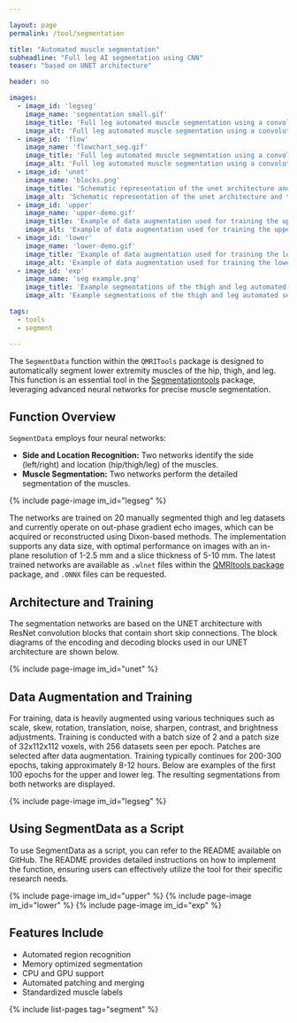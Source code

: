 ```yaml
---

layout: page
permalink: /tool/segmentation

title: "Automated muscle segmentation"
subheadline: "Full leg AI segmentation using CNN"
teaser: "based on UNET architecture"

header: no

images:
  - image_id: 'legseg'
    image_name: 'segmentation small.gif'
    image_title: 'Full leg automated muscle segmentation using a convolutional neural network with UNET architecture.'
    image_alt: 'Full leg automated muscle segmentation using a convolutional neural network with UNET architecture.'  
  - image_id: 'flow'
    image_name: 'flowchart_seg.gif'
    image_title: 'Full leg automated muscle segmentation using a convolutional neural network with UNET architecture.'
    image_alt: 'Full leg automated muscle segmentation using a convolutional neural network with UNET architecture.' 
  - image_id: 'unet'
    image_name: 'blocks.png'
    image_title: 'Schematic representation of the unet architecture and the unet encoding and decoding blocks.'
    image_alt: 'Schematic representation of the unet architecture and the unet encoding and decoding blocks.'
  - image_id: 'upper'
    image_name: 'upper-demo.gif'
    image_title: 'Example of data augmentation used for training the upper leg segmentation UNET.'
    image_alt: 'Example of data augmentation used for training the upper leg segmentation UNET.'         
  - image_id: 'lower'
    image_name: 'lower-demo.gif'
    image_title: 'Example of data augmentation used for training the lower leg segmentation UNET.'
    image_alt: 'Example of data augmentation used for training the lower leg segmentation UNET.'        
  - image_id: 'exp'
    image_name: 'seg example.png'
    image_title: 'Example segmentations of the thigh and leg automated segmention UNET neural networks.'
    image_alt: 'Example segmentations of the thigh and leg automated segmention UNET neural networks.' 

tags: 
  - tools
  - segment

---
```


The `SegmentData` function within the `QMRITools` package is designed to automatically segment lower extremity muscles of the hip, thigh, and leg. This function is an essential tool in the [Segmentationtools](https://www.qmritools.com/tool/segmentationtools) package, leveraging advanced neural networks for precise muscle segmentation.

## Function Overview

`SegmentData` employs four neural networks:

- **Side and Location Recognition:** Two networks identify the side (left/right) and location (hip/thigh/leg) of the muscles.
- **Muscle Segmentation:** Two networks perform the detailed segmentation of the muscles.

{% include page-image im_id="legseg" %}

The networks are trained on 20 manually segmented thigh and leg datasets and currently operate on out-phase gradient echo images, which can be acquired or reconstructed using Dixon-based methods. The implementation supports any data size, with optimal performance on images with an in-plane resolution of 1-2.5 mm and a slice thickness of 5-10 mm. The latest trained networks are available as `.wlnet` files within the [QMRItools package](https://github.com/mfroeling/QMRITools/releases) package, and `.ONNX` files can be requested.

## Architecture and Training

The segmentation networks are based on the UNET architecture with ResNet convolution blocks that contain short skip connections. The block diagrams of the encoding and decoding blocks used in our UNET architecture are shown below.

{% include page-image im_id="unet" %}

## Data Augmentation and Training
For training, data is heavily augmented using various techniques such as scale, skew, rotation, translation, noise, sharpen, contrast, and brightness adjustments. Training is conducted with a batch size of 2 and a patch size of 32x112x112 voxels, with 256 datasets seen per epoch. Patches are selected after data augmentation. Training typically continues for 200-300 epochs, taking approximately 8-12 hours. Below are examples of the first 100 epochs for the upper and lower leg. The resulting segmentations from both networks are displayed.

{% include page-image im_id="legseg" %}

## Using SegmentData as a Script
To use SegmentData as a script, you can refer to the README available on GitHub. The README provides detailed instructions on how to implement the function, ensuring users can effectively utilize the tool for their specific research needs.

{% include page-image im_id="upper" %}
{% include page-image im_id="lower" %}
{% include page-image im_id="exp" %}

## Features Include
- Automated region recognition
- Memory optimized segmentation
- CPU and GPU support
- Automated patching and merging
- Standardized muscle labels

{% include list-pages tag="segment" %}

